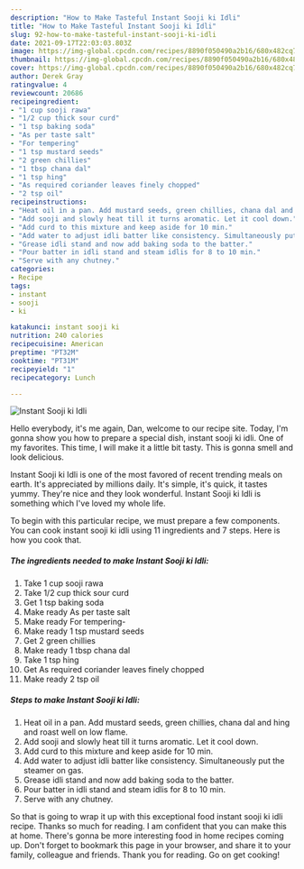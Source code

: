 ```yaml
---
description: "How to Make Tasteful Instant Sooji ki Idli"
title: "How to Make Tasteful Instant Sooji ki Idli"
slug: 92-how-to-make-tasteful-instant-sooji-ki-idli
date: 2021-09-17T22:03:03.803Z
image: https://img-global.cpcdn.com/recipes/8890f050490a2b16/680x482cq70/instant-sooji-ki-idli-recipe-main-photo.jpg
thumbnail: https://img-global.cpcdn.com/recipes/8890f050490a2b16/680x482cq70/instant-sooji-ki-idli-recipe-main-photo.jpg
cover: https://img-global.cpcdn.com/recipes/8890f050490a2b16/680x482cq70/instant-sooji-ki-idli-recipe-main-photo.jpg
author: Derek Gray
ratingvalue: 4
reviewcount: 20686
recipeingredient:
- "1 cup sooji rawa"
- "1/2 cup thick sour curd"
- "1 tsp baking soda"
- "As per taste salt"
- "For tempering"
- "1 tsp mustard seeds"
- "2 green chillies"
- "1 tbsp chana dal"
- "1 tsp hing"
- "As required coriander leaves finely chopped"
- "2 tsp oil"
recipeinstructions:
- "Heat oil in a pan. Add mustard seeds, green chillies, chana dal and hing and roast well on low flame."
- "Add sooji and slowly heat till it turns aromatic. Let it cool down."
- "Add curd to this mixture and keep aside for 10 min."
- "Add water to adjust idli batter like consistency. Simultaneously put the steamer on gas."
- "Grease idli stand and now add baking soda to the batter."
- "Pour batter in idli stand and steam idlis for 8 to 10 min."
- "Serve with any chutney."
categories:
- Recipe
tags:
- instant
- sooji
- ki

katakunci: instant sooji ki 
nutrition: 240 calories
recipecuisine: American
preptime: "PT32M"
cooktime: "PT31M"
recipeyield: "1"
recipecategory: Lunch

---
```



![Instant Sooji ki Idli](https://img-global.cpcdn.com/recipes/8890f050490a2b16/680x482cq70/instant-sooji-ki-idli-recipe-main-photo.jpg)

Hello everybody, it's me again, Dan, welcome to our recipe site. Today, I'm gonna show you how to prepare a special dish, instant sooji ki idli. One of my favorites. This time, I will make it a little bit tasty. This is gonna smell and look delicious.



Instant Sooji ki Idli is one of the most favored of recent trending meals on earth. It's appreciated by millions daily. It's simple, it's quick, it tastes yummy. They're nice and they look wonderful. Instant Sooji ki Idli is something which I've loved my whole life.


To begin with this particular recipe, we must prepare a few components. You can cook instant sooji ki idli using 11 ingredients and 7 steps. Here is how you cook that.

<!--inarticleads1-->

##### The ingredients needed to make Instant Sooji ki Idli:

1. Take 1 cup sooji rawa
1. Take 1/2 cup thick sour curd
1. Get 1 tsp baking soda
1. Make ready As per taste salt
1. Make ready For tempering-
1. Make ready 1 tsp mustard seeds
1. Get 2 green chillies
1. Make ready 1 tbsp chana dal
1. Take 1 tsp hing
1. Get As required coriander leaves finely chopped
1. Make ready 2 tsp oil




<!--inarticleads2-->

##### Steps to make Instant Sooji ki Idli:

1. Heat oil in a pan. Add mustard seeds, green chillies, chana dal and hing and roast well on low flame.
1. Add sooji and slowly heat till it turns aromatic. Let it cool down.
1. Add curd to this mixture and keep aside for 10 min.
1. Add water to adjust idli batter like consistency. Simultaneously put the steamer on gas.
1. Grease idli stand and now add baking soda to the batter.
1. Pour batter in idli stand and steam idlis for 8 to 10 min.
1. Serve with any chutney.




So that is going to wrap it up with this exceptional food instant sooji ki idli recipe. Thanks so much for reading. I am confident that you can make this at home. There's gonna be more interesting food in home recipes coming up. Don't forget to bookmark this page in your browser, and share it to your family, colleague and friends. Thank you for reading. Go on get cooking!
